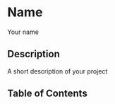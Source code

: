 # Name

Your name

## Description

A short description of your project

## Table of Contents

```{tableofcontents}

```
